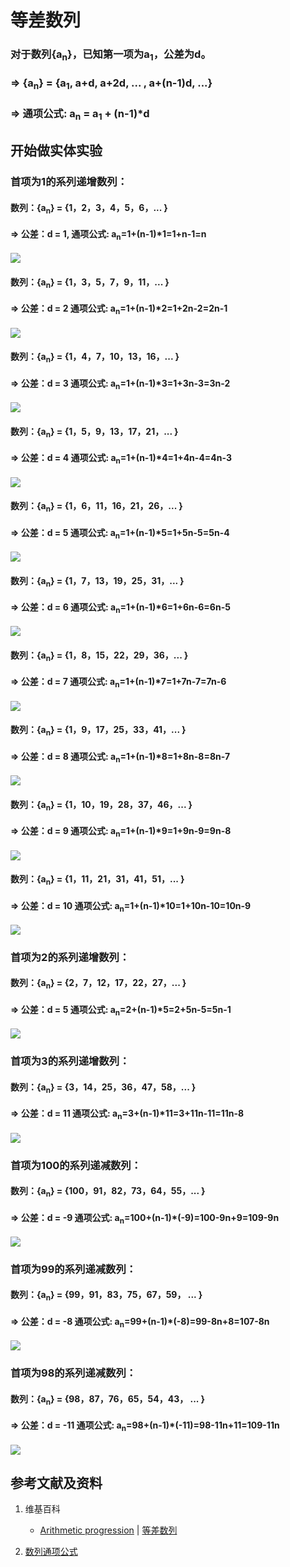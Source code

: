 # 等差数列

### 对于数列{a<sub>n</sub>}，已知第一项为a<sub>1</sub>，公差为d。
### => {a<sub>n</sub>} =  {a<sub>1</sub>, a+d, a+2d, ... , a+(n-1)d, ...}
### => 通项公式: a<sub>n</sub> = a<sub>1</sub> + (n-1)*d 

## 开始做实体实验

###  首项为1的系列递增数列：
#### 数列：{a<sub>n</sub>} =  {1，2，3，4，5，6，... }
#### => 公差：d = 1,  通项公式: a<sub>n</sub>=1+(n-1)*1=1+n-1=n
![](/images/数论/典型数列/等差数列/1a1.jpg)

#### 数列：{a<sub>n</sub>} =  {1，3，5，7，9，11，... }
#### => 公差：d = 2  通项公式: a<sub>n</sub>=1+(n-1)*2=1+2n-2=2n-1
![](/images/数论/典型数列/等差数列/1a2.jpg)

#### 数列：{a<sub>n</sub>} =  {1，4，7，10，13，16，... }
#### => 公差：d = 3  通项公式: a<sub>n</sub>=1+(n-1)*3=1+3n-3=3n-2
![](/images/数论/典型数列/等差数列/1a3.jpg)

#### 数列：{a<sub>n</sub>} =  {1，5，9，13，17，21，... }
#### => 公差：d = 4  通项公式: a<sub>n</sub>=1+(n-1)*4=1+4n-4=4n-3
![](/images/数论/典型数列/等差数列/1a4.jpg)

#### 数列：{a<sub>n</sub>} =  {1，6，11，16，21，26，... }
#### => 公差：d = 5  通项公式: a<sub>n</sub>=1+(n-1)*5=1+5n-5=5n-4
![](/images/数论/典型数列/等差数列/1a5.jpg)

#### 数列：{a<sub>n</sub>} =  {1，7，13，19，25，31，... }
#### => 公差：d = 6  通项公式: a<sub>n</sub>=1+(n-1)*6=1+6n-6=6n-5
![](/images/数论/典型数列/等差数列/1a6.jpg)

#### 数列：{a<sub>n</sub>} =  {1，8，15，22，29，36，... }
#### => 公差：d = 7  通项公式: a<sub>n</sub>=1+(n-1)*7=1+7n-7=7n-6
![](/images/数论/典型数列/等差数列/1a7.jpg)

#### 数列：{a<sub>n</sub>} =  {1，9，17，25，33，41，... }
#### => 公差：d = 8  通项公式: a<sub>n</sub>=1+(n-1)*8=1+8n-8=8n-7
![](/images/数论/典型数列/等差数列/1a8.jpg)

#### 数列：{a<sub>n</sub>} =  {1，10，19，28，37，46，... }
#### => 公差：d = 9  通项公式: a<sub>n</sub>=1+(n-1)*9=1+9n-9=9n-8
![](/images/数论/典型数列/等差数列/1a9.jpg)

#### 数列：{a<sub>n</sub>} =  {1，11，21，31，41，51，... }
#### => 公差：d = 10  通项公式: a<sub>n</sub>=1+(n-1)*10=1+10n-10=10n-9
![](/images/数论/典型数列/等差数列/1a10.jpg)

###  首项为2的系列递增数列：

#### 数列：{a<sub>n</sub>} =  {2，7，12，17，22，27，... }
#### => 公差：d = 5  通项公式: a<sub>n</sub>=2+(n-1)*5=2+5n-5=5n-1
![](/images/数论/典型数列/等差数列/2a1.jpg)

###  首项为3的系列递增数列：

#### 数列：{a<sub>n</sub>} =  {3，14，25，36，47，58，... }
#### => 公差：d = 11  通项公式: a<sub>n</sub>=3+(n-1)*11=3+11n-11=11n-8
![](/images/数论/典型数列/等差数列/3a1.jpg)

###  首项为100的系列递减数列：

#### 数列：{a<sub>n</sub>} =  {100，91，82，73，64，55，... }
#### => 公差：d = -9  通项公式: a<sub>n</sub>=100+(n-1)*(-9)=100-9n+9=109-9n
![](/images/数论/典型数列/等差数列/4a1.jpg)

###  首项为99的系列递减数列：

#### 数列：{a<sub>n</sub>} =  {99，91，83，75，67，59， ... }
#### => 公差：d = -8  通项公式: a<sub>n</sub>=99+(n-1)*(-8)=99-8n+8=107-8n
![](/images/数论/典型数列/等差数列/5a1.jpg)

###  首项为98的系列递减数列：

#### 数列：{a<sub>n</sub>} =  {98，87，76，65，54，43， ... }
#### => 公差：d = -11  通项公式: a<sub>n</sub>=98+(n-1)*(-11)=98-11n+11=109-11n
![](/images/数论/典型数列/等差数列/6a1.jpg)

## 参考文献及资料

1. 维基百科
	- [Arithmetic progression](https://en.wikipedia.org/wiki/Arithmetic_progression) | [等差数列](https://zh.wikipedia.org/wiki/%E7%AD%89%E5%B7%AE%E6%95%B0%E5%88%97) 

2. [数列通项公式](https://baike.baidu.com/item/%E6%95%B0%E5%88%97%E9%80%9A%E9%A1%B9%E5%85%AC%E5%BC%8F/8007517#:~:text=%E6%95%B0%E5%88%97%E9%80%9A%E9%A1%B9%E5%85%AC%E5%BC%8F%E7%AD%89%E6%AF%94%E6%95%B0%E5%88%97&text=an%3Dan-1,%E6%89%80%E8%BF%B0%E9%80%9A%E9%A1%B9%E5%85%AC%E5%BC%8F%20%E3%80%827) 

